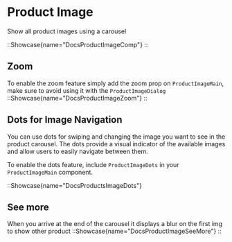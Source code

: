 # Product Image

Show all product images using a carousel

::Showcase{name="DocsProductImageComp"}
::

## Zoom

To enable the zoom feature simply add the zoom prop on `ProductImageMain`, make sure to avoid using it with the `ProductImageDialog`
::Showcase{name="DocsProductImageZoom"}
::

## Dots for Image Navigation

You can use dots for swiping and changing the image you want to see in the product carousel. The dots provide a visual indicator of the available images and allow users to easily navigate between them.

To enable the dots feature, include `ProductImageDots` in your `ProductImageMain` component.

::Showcase{name="DocsProductsImageDots"}

## See more

When you arrive at the end of the carousel it displays a blur on the first img to show other product
::Showcase{name="DocsProductImageSeeMore"}
::